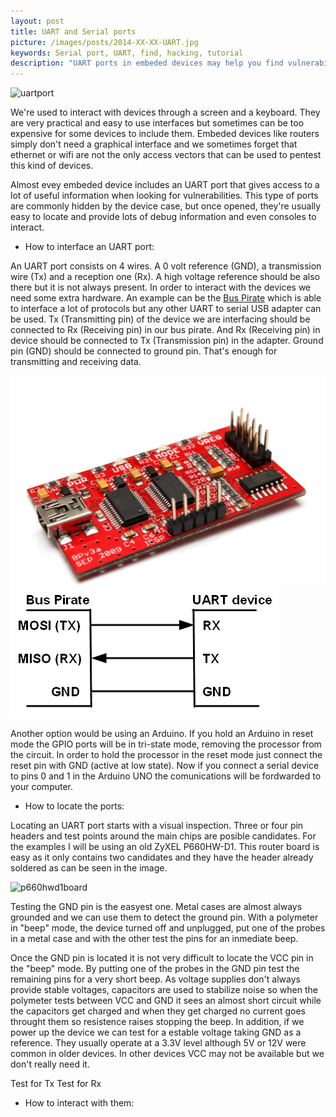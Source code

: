 ```yaml
---
layout: post
title: UART and Serial ports
picture: /images/posts/2014-XX-XX-UART.jpg
keywords: Serial port, UART, find, hacking, tutorial
description: "UART ports in embeded devices may help you find vulnerabilities. Here's how I do it."
---
```


![uartport](/images/posts/2014-XX-XX-UART.png "UART port")

We're used to interact with devices through a screen and a keyboard. They are very practical and easy to use interfaces but sometimes can be too expensive for some devices to include them.
Embeded devices like routers simply don't need a graphical interface and we sometimes forget that ethernet or wifi are not the only access vectors that can be used to pentest this kind of devices.

Almost evey embeded device includes an UART port that gives access to a lot of useful information when looking for vulnerabilities. This type of ports are commonly hidden by the device case, but once opened, they're
usually easy to locate and provide lots of debug information and even consoles to interact.

<!--more-->

- How to interface an UART port:

An UART port consists on 4 wires. A 0 volt reference (GND), a transmission wire (Tx) and a reception one (Rx). A high voltage reference should be also there but it is not always present.
In order to interact with the devices we need some extra hardware. An example can be the [Bus Pirate](http://dangerousprototypes.com/bus-pirate-manual/) which is able to interface a lot of protocols but any other UART
to serial USB adapter can be used. Tx (Transmitting pin) of the device we are interfacing should be connected to Rx (Receiving pin) in our bus pirate. And Rx (Receiving pin) in device should be connected to
Tx (Transmission pin) in the adapter. Ground pin (GND) should be connected to ground pin. That's enough for transmitting and receiving data.

![Bus Pirate](/images/posts/2014-XX-XX-Bus_Pirate.jpg "Bus pirate")
![Bus Pirate connection diagram](/images/posts/2014-XX-XX-Bus_Pirate_connection.jpg "Bus pirate connection diagram")

Another option would be using an Arduino. If you hold an Arduino in reset mode the GPIO ports will be in tri-state mode, removing the processor from the circuit. In order to hold the processor in the reset mode just 
connect the reset pin with GND (active at low state). Now if you connect a serial device to pins 0 and 1 in the Arduino UNO the comunications will be fordwarded to your computer.

- How to locate the ports:

Locating an UART port starts with a visual inspection. Three or four pin headers and test points around the main chips are posible candidates. For the examples I will be using an old ZyXEL P660HW-D1. This router board 
is easy as it only contains two candidates and they have the header already soldered as can be seen in the image.

![p660hwd1board](/images/posts/2014-XX-XX-P660HW_D1_Board.png "P660HW-D1 Board")

Testing the GND pin is the easyest one. Metal cases are almost always grounded and we can use them to detect the ground pin. With a polymeter in "beep" mode, the device turned off and unplugged, put one of the probes 
in a metal case and with the other test the pins for an inmediate beep.

Once the GND pin is located it is not very difficult to locate the VCC pin in the "beep" mode. By putting one of the probes in the GND pin test 
the remaining pins for a very short beep. As voltage supplies don't always provide stable voltages, capacitors are used to stabilize noise so when 
the polymeter tests between VCC and GND it sees an almost short circuit while the capacitors get charged and when they get charged 
no current goes throught them so resistence raises stopping the beep. In addition, if we power up the device we can test for a 
estable voltage taking GND as a reference. They usually operate at a 3.3V level although 5V or 12V were common in older devices. In 
other devices VCC may not be available but we don't really need it.

Test for Tx
Test for Rx

- How to interact with them:


